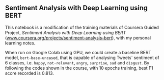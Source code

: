 ## Sentiment Analysis with Deep Learning using BERT

This notebook is a modification of the training materials of Coursera Guided Project, _Sentiment Analysis with Deep Learning using BERT_ (www.coursera.org/projects/sentiment-analysis-bert), with my personal learning notes.

When run on Google Colab using GPU, we could create a baseline BERT model, `bert-base-uncased`, that is capable of analysing Tweets' sentiment of 6 classes, i.e. `happy`, `not-relevant`, `angry`, `surprise`, `sad` and `disgust`. By following the codes shown in the course, with 10 epochs training, best F1 score recorded is 0.813.
